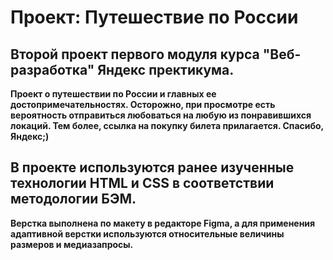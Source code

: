 # Проект: Путешествие по России

## Второй проект первого модуля курса "Веб-разработка" Яндекс пректикума.
**Проект о путешествии по России и главных ее достопримечательностях. Осторожно, при просмотре есть вероятность отправиться любоваться на любую из понравившихся локаций. Тем более, ссылка на покупку билета прилагается. Спасибо, Яндекс;)**

## В проекте используются ранее изученные технологии HTML и CSS в соответствии методологии БЭМ.
**Верстка выполнена по макету в редакторе Figma, а для применения адаптивной верстки используются относительные величины размеров и медиазапросы.**

